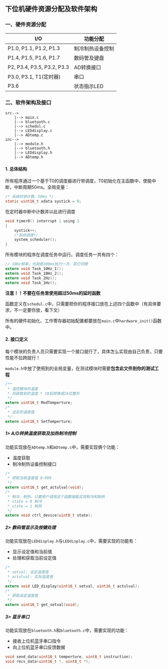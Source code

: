 ## 下位机硬件资源分配及软件架构

### 一、硬件资源分配

| I/O                        | 功能分配         |
| -------------------------- | ---------------- |
| P1.0, P1.1, P1.2, P1.3     | 制冷制热设备控制 |
| P1.4, P1.5, P1.6, P1.7     | 数码管及键盘     |
| P2, P3.4, P3.5, P3.2, P3.3 | AD转换接口       |
| P3.0, P3.1, T1(定时器)     | 串口             |
| P3.6                       | 状态指示LED      |

### 二、软件架构及接口

```
src-->
    |--> main.c
    |--> bluetooth.c
    |--> schedul.c
    |--> LEDdisplay.c
    |--> ADtemp.c
inc-->
    |--> module.h
    |--> bluetooth.h
    |--> LEDdisplay.h
    |--> ADtemp.h
```

#### 1. 总体结构

所有程序通过一个基于T0的调度器进行带调度，T0初始化在主函数中，使能中断，中断周期50ms。全局变量：

```c
/* 系统时钟计数，50ms */
static uint16_t xdata systick = 0;
```

在定时器中断中计数并以此进行调度

```c
void timer0() interrupt 1 using 1
{
    systick++;
    /*系统调度*/
    system_scheduler();
}
```

所有模块的程序在调度任务中运行。调度任务一共有四个：

```c
// 10Hz频率，也就是100ms执行一次，其它同理
extern void Task_10Hz_1();
extern void Task_10Hz_2();
extern void Task_2Hz();
extern void Task_1Hz();
```

**注意！！不要在任务里使用超过50ms的延时函数**

函数定义在`schedul.c`中，只需要把你的程序接口放在上述四个函数中（有具体要求，不一定要你放，看下文）

所有的硬件初始化、工作寄存器初始配置都要放在`main.c`中`hardware_init()`函数中。

#### 2. 接口定义

每个模块的负责人员只需要实现一个接口就行了，具体怎么实现由自己负责，只要性能不拉跨就行！

`module.h`中放了使用到的全局变量，在测试模块时需要**包含此文件到你的测试工程**

```c
/**
 * 温控模块的温度
 * 将获取到的温度 * 10后转换成16位整形
 */
extern uint16_t ModTemperture;
/*
 * 设定的温度值
 */
extern uint16_t SetTemperture;
```

##### 1> A/D转换温度获取及加热制冷控制

功能实现放在`ADtemp.h`和`ADtemp.c`中，需要实现俩个功能：

*   温度获取
*   制冷制热设备控制接口

```c
/*
 * 获取当前温度值 0~999
 */
extern uint16_t get_actulval(void); 
/*
 * 制冷、制热，只要用户调用这个函数就能实现制冷和制热
 * state = 0 制冷
 * state = 1 制热
 */
extern void ctrl_device(uint8_t state);
```

##### 2> 数码管显示及按键处理

功能实现放在`LEDdisplay.h`与`LEDdisplay.c`中，需要实现的功能有：

*   显示设定值和当前值
*   处理和获取当前设定值

```c
/*
 * setval: 设定温度值
 * actulval: 实际温度值
 */
extern void LED_display(uint16_t setval, uint16_t actulval);
/*
 * 获取设定温度值
 */
extern uint16_t get_setval(void);
```

##### 3> 蓝牙串口

功能实现放在`bluetooth.h`和`bluetooth.c`中，需要实现的功能：

*   接收上位机蓝牙串口指令
*   向上位机蓝牙串口反馈数据

```c
void send_data(uint16_t temperture, uint8_t instruction);
void recv_data(uint16_t *, uint8_t *);
```


